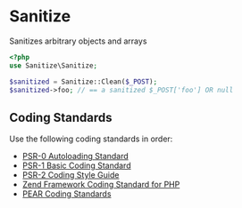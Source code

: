 Sanitize
========

Sanitizes arbitrary objects and arrays

```php
<?php
use Sanitize\Sanitize;

$sanitized = Sanitize::Clean($_POST);
$sanitized->foo; // == a sanitized $_POST['foo'] OR null
```

Coding Standards
----------------
Use the following coding standards in order:

* [PSR-0 Autoloading Standard](https://github.com/php-fig/fig-standards/blob/master/accepted/PSR-0.md)
* [PSR-1 Basic Coding Standard](https://github.com/php-fig/fig-standards/blob/master/accepted/PSR-1-basic-coding-standard.md)
* [PSR-2 Coding Style Guide](https://github.com/php-fig/fig-standards/blob/master/accepted/PSR-1-basic-coding-standard.md)
* [Zend Framework Coding Standard for PHP](http://framework.zend.com/manual/en/coding-standard.html)
* [PEAR Coding Standards](http://pear.php.net/manual/en/standards.php)